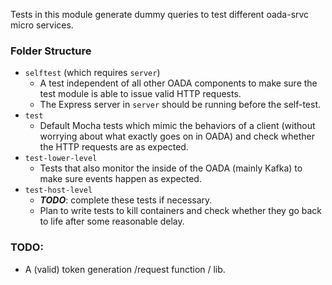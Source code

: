 Tests in this module generate dummy queries to test different oada-srvc micro services.

### Folder Structure

* `selftest` (which requires `server`)
  - A test independent of all other OADA components to make sure the test module is able to issue valid HTTP requests.
  - The Express server in `server` should be running before the self-test.
* `test`
  - Default Mocha tests which mimic the behaviors of a client (without worrying about what exactly goes on in OADA) and check whether the HTTP requests are as expected.
* `test-lower-level`
  - Tests that also monitor the inside of the OADA (mainly Kafka) to make sure events happen as expected.
* `test-host-level`
  - ***TODO***: complete these tests if necessary.
  - Plan to write tests to kill containers and check whether they go back to life after some reasonable delay.

### TODO:
- A (valid) token generation /request function / lib.
